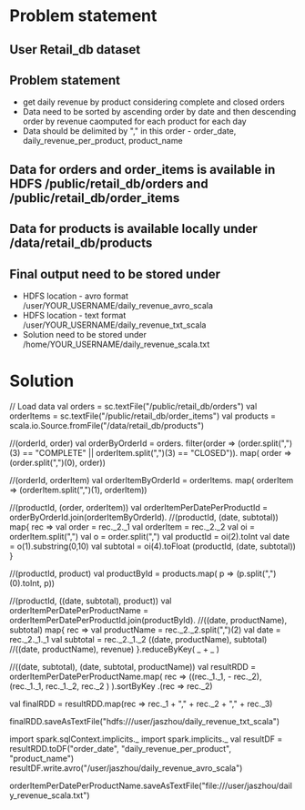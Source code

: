 # Problem statement

## User Retail_db dataset
## Problem statement
- get daily revenue by product considering complete and closed orders
- Data need to be sorted by ascending order by date and then descending order by revenue caomputed for each product for each day
- Data should be delimited by "," in this order - order_date, daily_revenue_per_product, product_name

## Data for orders and order_items is available in HDFS /public/retail_db/orders and /public/retail_db/order_items

## Data for products is available locally under /data/retail_db/products

## Final output need to be stored under
- HDFS location - avro format
  /user/YOUR_USERNAME/daily_revenue_avro_scala
- HDFS location - text format
  /user/YOUR_USERNAME/daily_revenue_txt_scala
- Solution need to be stored under
  /home/YOUR_USERNAME/daily_revenue_scala.txt




# Solution

// Load data
val orders  = sc.textFile("/public/retail_db/orders")
val orderItems  = sc.textFile("/public/retail_db/order_items")
val products = scala.io.Source.fromFile("/data/retail_db/products")

//(orderId, order)
val orderByOrderId = orders.
  filter(order => (order.split(",")(3) == "COMPLETE" || orderItem.split(",")(3) == "CLOSED")).
  map( order => (order.split(",")(0), order))

//(orderId, orderItem)
val orderItemByOrderId = orderItems.
  map( orderItem => (orderItem.split(",")(1), orderItem))

//(productId, (order, orderItem))
val orderItemPerDatePerProductId =
  orderByOrderId.join(orderItemByOrderId).
  //(productId, (date, subtotal))
  map{ rec =>
    val order = rec._2._1
    val orderItem = rec._2._2
    val oi = orderItem.split(",")
    val o = order.split(",")
    val productId = oi(2).toInt
    val date = o(1).substring(0,10)
    val subtotal = oi(4).toFloat
    (productId, (date, subtotal))
  }

//(productId, product)
val productById = products.map( p => (p.split(",")(0).toInt, p))

//(productId, ((date, subtotal), product))
val orderItemPerDatePerProductName = orderItemPerDatePerProductId.join(productById).
//((date, productName), subtotal)
  map{ rec =>
    val productName = rec._2._2.split(",")(2)
    val date = rec._2._1._1
    val subtotal = rec._2._1._2
    ((date, productName), subtotal)
//((date, productName), revenue)
  }.reduceByKey( _ + _ )

//((date, subtotal), (date, subtotal, productName))
val resultRDD = orderItemPerDatePerProductName.map(
    rec => ((rec._1._1, - rec._2), (rec._1._1, rec._1._2, rec._2 )
  ).sortByKey
  .(rec => rec._2)

val finalRDD =  resultRDD.map(rec => rec._1 + "," + rec._2 + "," + rec._3)


finalRDD.saveAsTextFile("hdfs:///user/jaszhou/daily_revenue_txt_scala")

import spark.sqlContext.implicits._
import spark.implicits._
val resultDF = resultRDD.toDF("order_date", "daily_revenue_per_product", "product_name")
resultDF.write.avro("/user/jaszhou/daily_revenue_avro_scala")

orderItemPerDatePerProductName.saveAsTextFile("file:///user/jaszhou/daily_revenue_scala.txt")
